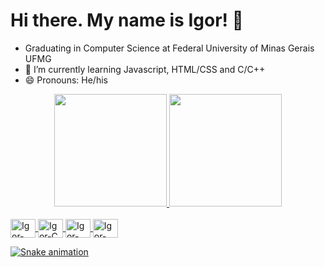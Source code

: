 <h1> Hi there. My name is Igor! 👋 </h1>

- Graduating in Computer Science at Federal University of Minas Gerais UFMG
- 🌱 I’m currently learning Javascript, HTML/CSS and C/C++
- 😄 Pronouns: He/his

<div align="center">
  <a href="https://github.com/Igoreduardobraga">
  <img height="180em" src="https://github-readme-stats.vercel.app/api?username=Igoreduardobraga&show_icons=true&theme=dracula&include_all_commits=true&count_private=true"/>
  <img height="180em" src="https://github-readme-stats.vercel.app/api/top-langs/?username=Igoreduardobraga&layout=compact&langs_count=7&theme=dracula"/>
</div>

  </div>
<div style="display: inline_block"><br>
  <img align="center" alt="Igor-C++" height="30" width="40" src="https://cdn.jsdelivr.net/gh/devicons/devicon/icons/cplusplus/cplusplus-original.svg">
  <img align="center" alt="Igor-C" height="30" width="40" src="https://cdn.jsdelivr.net/gh/devicons/devicon/icons/c/c-original.svg">
  <img align="center" alt="Igor-HTML" height="30" width="40" src="https://cdn.jsdelivr.net/gh/devicons/devicon/icons/html5/html5-original.svg">
  <img align="center" alt="Igor-JavaScript" height="30" width="40" src="https://cdn.jsdelivr.net/gh/devicons/devicon/icons/javascript/javascript-original.svg">
  </div>

![Snake animation](https://github.com/Igoreduardobraga/Igoreduardobraga/blob/output/github-contribution-grid-snake.svg)
